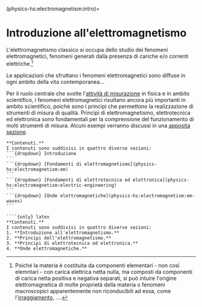 (physics-hs:electromagnetism:intro)=
# Introduzione all'elettromagnetismo

L'elettromagnetismo classico si occupa dello studio dei fenomeni elettromagnetici, fenomeni generati dalla presenza di cariche e/o correnti elettriche.[^atomic-theory]

Le applicazioni che sfruttano i fenomeni elettromagnetici sono diffuse in ogni ambito della vita contemporanea...

Per il ruolo centrale che svolte l'[attività di misurazione](physics-hs:intro:measurements) in fisica e in ambito scientifico, i fenomeni elettromagnetici risultano ancora più importanti in ambito scientifico, poiché sono i princìpi che permettono la realizzazione di strumenti di misura di qualità. Princìpi di elettromagnetismo, elettrotecnica ed elettronica sono fondamentali per la comprensione del funzionamento di molti strumenti di misura. Alcuni esempi verranno discussi in una [apposita sezione](physics-hs:electromagnetism:instruments).

[^atomic-theory]: Poiché la materia è costituita da componenti elementari - non così elemntari - con carica elettrica netta nulla, ma composti da componenti di carica netta positiva e negativa separati, si può intuire l'origine elettromagnetica di molte proprietà della materia o fenomeni macroscopici apparentemente non riconducibili ad essa, come l'[irraggiamento](physics-hs:thermodynamics:heat-transmission:radiation), ....

````{only} html
**Contenuti.**
I contenuti sono suddivisi in quattro diverse sezioni:
```{dropdown} Introduzione
```
```{dropdown} [Fondamenti di elettromagnetismo](physics-hs:electromagnetism:em)
```
```{dropdown} [Fondamenti di elettrotecnica ed elettronica](physics-hs:electromagnetism:electric-engineering)
```
```{dropdown} [Onde elettromagnetiche](physics-hs:electromagnetism:em-waves)
```

````{only} latex
**Contenuti.**
I contenuti sono suddivisi in quattro diverse sezioni:
1. **Introduzione all'elettromagnetismo.**
2. **Principi dell'elettromagnetismo.** 
3. **Principi di elettrotecnica ed elettronica.** 
4. **Onde elettromagnetiche.**
````
